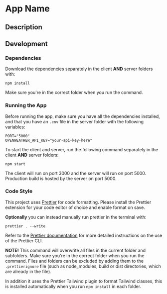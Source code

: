 # App Name


## Description


## Development


### Dependencies

Download the dependencies separately in the client
**AND** server folders with:

    npm install

Make sure you're in the correct folder when you run
the command.


### Running the App

Before running the app, make sure you have all the
dependencies installed, and that you have an `.env`
file in the server folder with the following variables:

    PORT="5000"
    OPENWEATHER_API_KEY="your-api-key-here"


To start the client and server, run the following
command separately in the client **AND** server
folders:

    npm start

The client will run on port 3000 and the server will
run on port 5000. Production build is hosted by the
server on port 5000.


### Code Style

This project uses [Prettier](https://prettier.io/) for
code formatting. Please install the Prettier extension
for your code editor of choice and enable format on
save. 

**Optionally** you can instead manually run prettier
in the terminal with:

    prettier . --write

Refer to the [Prettier documentation](https://prettier.io/docs/en/cli.html) 
for more detailed instructions on the use of the
Prettier CLI.

**NOTE!** This command will overwrite all files in the
current folder and subfolders. Make sure you're in the
correct folder when you run the command. Files and
folders can be excluded by adding them to the
`.prettierignore` file (such as node_modules, build or
dist directories, which are already in the file). 

In addition it uses the Prettier Tailwind plugin to
format Tailwind classes, this is installed
automatically when you run `npm install` in each
folder.
